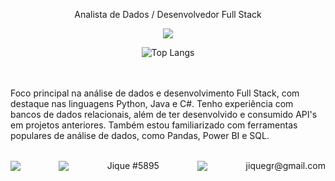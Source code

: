 <p align="center"> Analista de Dados / Desenvolvedor Full Stack</p>

<p align="center">
  <a href="https://skillicons.dev">
    <img src="https://skillicons.dev/icons?i=py,java,c,django,opencv,html,css,dotnet,mysql" />
  </a>
</p>

<div align="center">
    <img src="https://github-readme-stats.vercel.app/api/top-langs/?username=JiqueGR&layout=compact" alt="Top Langs">
</div>

<br><br>
Foco principal na análise de dados e desenvolvimento Full Stack, com destaque nas linguagens Python, Java e C#. Tenho experiência com bancos de dados relacionais, além de ter desenvolvido e consumido API's em projetos anteriores. Também estou familiarizado com ferramentas populares de análise de dados, como Pandas, Power BI e SQL. <br><br>

<div style="display: flex; justify-content: space-between; align-items: center;">
    <a href="https://www.linkedin.com/in/joao-henrique-ravelli/">
        <img src="https://skillicons.dev/icons?i=linkedin" />
    </a>
    <img src="https://skillicons.dev/icons?i=discord" />
    <span>Jique #5895</span>
    <img src="https://skillicons.dev/icons?i=gmail" />
    <span>jiquegr@gmail.com</span>
</div>
